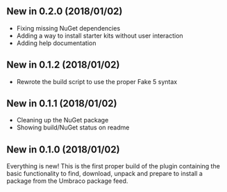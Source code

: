 ## New in 0.2.0 (2018/01/02)

* Fixing missing NuGet dependencies
* Adding a way to install starter kits without user interaction
* Adding help documentation

## New in 0.1.2 (2018/01/02)

* Rewrote the build script to use the proper Fake 5 syntax

## New in 0.1.1 (2018/01/02)

* Cleaning up the NuGet package
* Showing build/NuGet status on readme

## New in 0.1.0 (2018/01/02)

Everything is new! This is the first proper build of the plugin containing the basic functionality to find, download, unpack and prepare to install a package from the Umbraco package feed.
